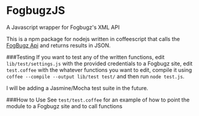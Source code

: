 FogbugzJS
=========

A Javascript wrapper for Fogbugz's XML API


This is a npm package for nodejs written in coffeescript that calls the [FogBugz Api](http://help.fogcreek.com/8202/xml-api)
and returns results in JSON.

###Testing
If you want to test any of the written functions, edit `lib/test/settings.js` with the provided credentials to a Fogbugz site, edit `test.coffee` with the whatever functions you want to edit, compile it using `coffee --compile --output lib/test test/` and then run `node test.js`.

I will be adding a Jasmine/Mocha test suite in the future.

###How to Use
See `test/test.coffee` for an example of how to point the module to a Fogbugz site and to call functions

